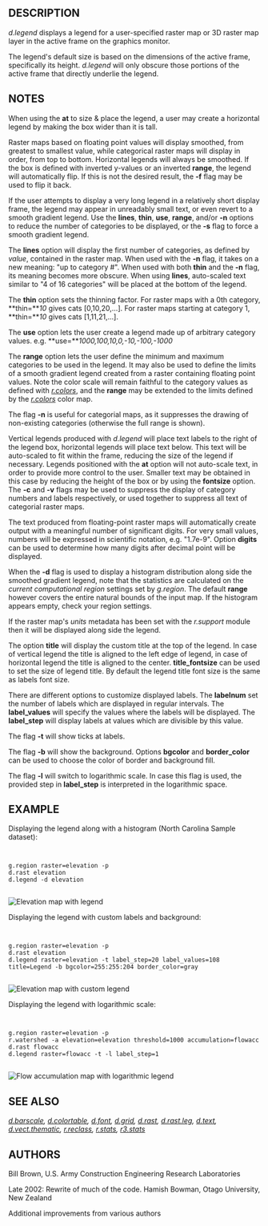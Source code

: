 
## DESCRIPTION

*d.legend* displays a legend for a user-specified raster map or
3D raster map layer in the active frame on the graphics monitor.

The legend's default size is based on the dimensions of the
active frame, specifically its height. *d.legend* will only
obscure those portions of the active frame that directly underlie the legend.

## NOTES

When using the **at** to size & place the legend, a user may
create a horizontal legend by making the box wider than it is tall.

Raster maps based on floating point values will display smoothed, from greatest
to smallest value, while categorical raster maps will display in order, from
top to bottom. Horizontal legends will always be smoothed. If the box is defined
with inverted y-values or an inverted **range**, the legend will automatically
flip. If this is not the desired result, the **-f** flag may be used to flip
it back.

If the user attempts to display a very long legend in a relatively short
display frame, the legend may appear in unreadably small text, or even revert
to a smooth gradient legend. Use the **lines**, **thin**, **use**, **range**,
and/or **-n** options to reduce the number of categories to be displayed,
or the **-s** flag to force a smooth gradient legend.

The **lines** option will display the first number of categories, as defined
by *value*, contained in the raster map. When used with the **-n** flag,
it takes on a new meaning: "up to category #". When used with both
**thin** and the **-n** flag, its meaning becomes more obscure. When
using **lines**, auto-scaled text similar to "4 of 16 categories" will be placed at
the bottom of the legend.

The **thin** option sets the thinning factor. For raster maps with a 0th
category, **thin=***10* gives cats [0,10,20,...]. For raster maps
starting at category 1, **thin=***10* gives cats [1,11,21,...].

The **use** option lets the user create a legend made up of arbitrary category
values. e.g. **use=***1000,100,10,0,-10,-100,-1000*

The **range** option lets the user define the minimum and maximum categories
to be used in the legend. It may also be used to define the limits of a smooth
gradient legend created from a raster containing floating point values. Note
the color scale will remain faithful to the category values as defined with
*[r.colors](r.colors.html)*, and the **range** may be
extended to the limits defined by the *[r.colors](r.colors.html)*
color map.

The flag **-n** is useful for categorial maps, as it suppresses the
drawing of non-existing categories (otherwise the full range is shown).

Vertical legends produced with *d.legend* will place text labels to the
right of the legend box, horizontal legends will place text below. This text
will be auto-scaled to fit within the frame, reducing the size of the legend
if necessary. Legends positioned with the **at** option
will not auto-scale text, in order to provide more control to the user.
Smaller text may be obtained in this case by reducing the height of the box
or by using the **fontsize** option. The **-c** and **-v** flags may
be used to suppress the display of category numbers and labels respectively,
or used together to suppress all text of categorial raster maps.

The text produced from floating-point raster maps will automatically create
output with a meaningful number of significant digits. For very small values,
numbers will be expressed in scientific notation, e.g. "1.7e-9". Option
**digits** can be used to determine how many digits after decimal point
will be displayed.

When the **-d** flag is used to display a histogram distribution along
side the smoothed gradient legend, note that the statistics are calculated
on the *current computational region* settings set by *g.region*.
The default **range** however covers the entire natural bounds of the input map.
If the histogram appears empty, check your region settings.

If the raster map's *units* metadata has been set with the
*r.support* module then it will be displayed along side the legend.

The option **title** will display the custom title at the top of the legend.
In case of vertical legend the title is aligned to the left edge of legend, in case
of horizontal legend the title is aligned to the center. **title\_fontsize** can
be used to set the size of legend title. By default the legend title font size is
the same as labels font size.

There are different options to customize displayed labels. The **labelnum** set
the number of labels which are displayed in regular intervals. The **label\_values**
will specify the values where the labels will be displayed. The **label\_step** will
display labels at values which are divisible by this value.

The flag **-t** will show ticks at labels.

The flag **-b** will show the background. Options **bgcolor** and **border\_color** can be
used to choose the color of border and background fill.

The flag **-l** will switch to logarithmic scale. In case this flag is used,
the provided step in **label\_step** is interpreted in the logarithmic space.

## EXAMPLE

Displaying the legend along with a histogram (North Carolina Sample dataset):

```


g.region raster=elevation -p
d.rast elevation
d.legend -d elevation


```

![Elevation map with legend](d_legend.png)

Displaying the legend with custom labels and background:

```


g.region raster=elevation -p
d.rast elevation
d.legend raster=elevation -t label_step=20 label_values=108 title=Legend -b bgcolor=255:255:204 border_color=gray


```

![Elevation map with custom legend](d_legend_custom_labels_and_background.png)

Displaying the legend with logarithmic scale:

```


g.region raster=elevation -p
r.watershed -a elevation=elevation threshold=1000 accumulation=flowacc
d.rast flowacc
d.legend raster=flowacc -t -l label_step=1


```

![Flow accumulation map with logarithmic legend](d_legend_logarithmic.png)

## SEE ALSO

*[d.barscale](d.barscale.html),
[d.colortable](d.colortable.html),
[d.font](d.font.html),
[d.grid](d.grid.html),
[d.rast](d.rast.html),
[d.rast.leg](d.rast.leg.html),
[d.text](d.text.html),
[d.vect.thematic](d.vect.thematic.html),
[r.reclass](r.reclass.html),
[r.stats](r.stats.html),
[r3.stats](r3.stats.html)*

## AUTHORS

Bill Brown, U.S. Army Construction Engineering Research Laboratories

Late 2002: Rewrite of much of the code. Hamish Bowman,
Otago University, New Zealand

Additional improvements from various authors
